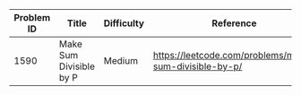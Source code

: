 | Problem ID | Title | Difficulty | Reference
| --- | --- | --- | ---
| 1590 | Make Sum Divisible by P | Medium | https://leetcode.com/problems/make-sum-divisible-by-p/
